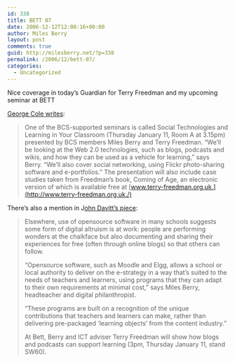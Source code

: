 ```yaml
---
id: 338
title: BETT 07
date: 2006-12-12T12:00:16+00:00
author: Miles Berry
layout: post 
comments: true
guid: http://milesberry.net/?p=338
permalink: /2006/12/bett-07/
categories:
  - Uncategorized
---
```

Nice coverage in today&#8217;s Guardian for Terry Freedman and my upcoming seminar at BETT

[George Cole writes](http://www.guardian.co.uk/education/2006/dec/12/elearning.technology25):

> One of the BCS-supported seminars is called Social Technologies and Learning in Your Classroom (Thursday January 11, Room A at 3.15pm) presented by BCS members Miles Berry and Terry Freedman. &#8220;We&#8217;ll be looking at the Web 2.0 technologies, such as blogs, podcasts and wikis, and how they can be used as a vehicle for learning,&#8221; says Berry. &#8220;We&#8217;ll also cover social networking, using Flickr photo-sharing software and e-portfolios.&#8221; The presentation will also include case studies taken from Freedman&#8217;s book, Coming of Age, an electronic version of which is available free at [www.terry-freedman.org.uk.](http://www.terry-freedman.org.uk./)
> 
> <!--more-->

There&#8217;s also a mention in J[ohn Davitt&#8217;s piece](http://www.guardian.co.uk/education/2006/dec/12/elearning.technology9):

> Elsewhere, use of opensource software in many schools suggests some form of digital altruism is at work: people are performing wonders at the chalkface but also documenting and sharing their experiences for free (often through online blogs) so that others can follow.
> 
> &#8220;Opensource software, such as Moodle and Elgg, allows a school or local authority to deliver on the e-strategy in a way that&#8217;s suited to the needs of teachers and learners, using programs that they can adapt to their own requirements at minimal cost,&#8221; says Miles Berry, headteacher and digital philanthropist.
> 
> &#8220;These programs are built on a recognition of the unique contributions that teachers and learners can make, rather than delivering pre-packaged &#8216;learning objects&#8217; from the content industry.&#8221;
> 
> At Bett, Berry and ICT adviser Terry Freedman will show how blogs and podcasts can support learning (3pm, Thursday January 11, stand SW60).